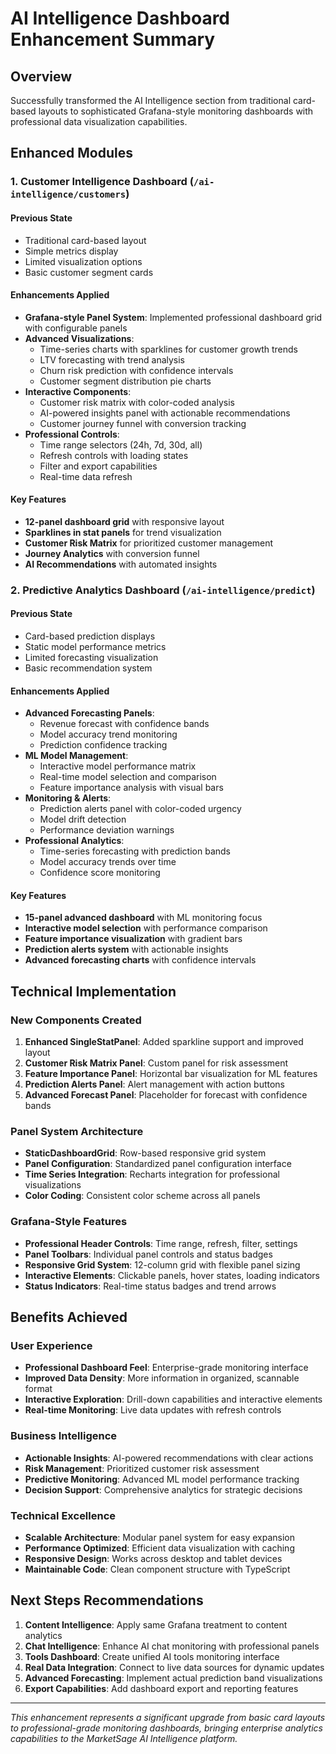 # AI Intelligence Dashboard Enhancement Summary

## Overview
Successfully transformed the AI Intelligence section from traditional card-based layouts to sophisticated Grafana-style monitoring dashboards with professional data visualization capabilities.

## Enhanced Modules

### 1. Customer Intelligence Dashboard (`/ai-intelligence/customers`)

#### Previous State
- Traditional card-based layout
- Simple metrics display
- Limited visualization options
- Basic customer segment cards

#### Enhancements Applied
- **Grafana-style Panel System**: Implemented professional dashboard grid with configurable panels
- **Advanced Visualizations**:
  - Time-series charts with sparklines for customer growth trends
  - LTV forecasting with trend analysis
  - Churn risk prediction with confidence intervals
  - Customer segment distribution pie charts
- **Interactive Components**:
  - Customer risk matrix with color-coded analysis
  - AI-powered insights panel with actionable recommendations
  - Customer journey funnel with conversion tracking
- **Professional Controls**:
  - Time range selectors (24h, 7d, 30d, all)
  - Refresh controls with loading states
  - Filter and export capabilities
  - Real-time data refresh

#### Key Features
- **12-panel dashboard grid** with responsive layout
- **Sparklines in stat panels** for trend visualization
- **Customer Risk Matrix** for prioritized customer management
- **Journey Analytics** with conversion funnel
- **AI Recommendations** with automated insights

### 2. Predictive Analytics Dashboard (`/ai-intelligence/predict`)

#### Previous State
- Card-based prediction displays
- Static model performance metrics
- Limited forecasting visualization
- Basic recommendation system

#### Enhancements Applied
- **Advanced Forecasting Panels**:
  - Revenue forecast with confidence bands
  - Model accuracy trend monitoring
  - Prediction confidence tracking
- **ML Model Management**:
  - Interactive model performance matrix
  - Real-time model selection and comparison
  - Feature importance analysis with visual bars
- **Monitoring & Alerts**:
  - Prediction alerts panel with color-coded urgency
  - Model drift detection
  - Performance deviation warnings
- **Professional Analytics**:
  - Time-series forecasting with prediction bands
  - Model accuracy trends over time
  - Confidence score monitoring

#### Key Features
- **15-panel advanced dashboard** with ML monitoring focus
- **Interactive model selection** with performance comparison
- **Feature importance visualization** with gradient bars
- **Prediction alerts system** with actionable insights
- **Advanced forecasting charts** with confidence intervals

## Technical Implementation

### New Components Created
1. **Enhanced SingleStatPanel**: Added sparkline support and improved layout
2. **Customer Risk Matrix Panel**: Custom panel for risk assessment
3. **Feature Importance Panel**: Horizontal bar visualization for ML features
4. **Prediction Alerts Panel**: Alert management with action buttons
5. **Advanced Forecast Panel**: Placeholder for forecast with confidence bands

### Panel System Architecture
- **StaticDashboardGrid**: Row-based responsive grid system
- **Panel Configuration**: Standardized panel configuration interface
- **Time Series Integration**: Recharts integration for professional visualizations
- **Color Coding**: Consistent color scheme across all panels

### Grafana-Style Features
- **Professional Header Controls**: Time range, refresh, filter, settings
- **Panel Toolbars**: Individual panel controls and status badges
- **Responsive Grid System**: 12-column grid with flexible panel sizing
- **Interactive Elements**: Clickable panels, hover states, loading indicators
- **Status Indicators**: Real-time status badges and trend arrows

## Benefits Achieved

### User Experience
- **Professional Dashboard Feel**: Enterprise-grade monitoring interface
- **Improved Data Density**: More information in organized, scannable format
- **Interactive Exploration**: Drill-down capabilities and interactive elements
- **Real-time Monitoring**: Live data updates with refresh controls

### Business Intelligence
- **Actionable Insights**: AI-powered recommendations with clear actions
- **Risk Management**: Prioritized customer risk assessment
- **Predictive Monitoring**: Advanced ML model performance tracking
- **Decision Support**: Comprehensive analytics for strategic decisions

### Technical Excellence
- **Scalable Architecture**: Modular panel system for easy expansion
- **Performance Optimized**: Efficient data visualization with caching
- **Responsive Design**: Works across desktop and tablet devices
- **Maintainable Code**: Clean component structure with TypeScript

## Next Steps Recommendations

1. **Content Intelligence**: Apply same Grafana treatment to content analytics
2. **Chat Intelligence**: Enhance AI chat monitoring with professional panels
3. **Tools Dashboard**: Create unified AI tools monitoring interface
4. **Real Data Integration**: Connect to live data sources for dynamic updates
5. **Advanced Forecasting**: Implement actual prediction band visualizations
6. **Export Capabilities**: Add dashboard export and reporting features

---

*This enhancement represents a significant upgrade from basic card layouts to professional-grade monitoring dashboards, bringing enterprise analytics capabilities to the MarketSage AI Intelligence platform.* 